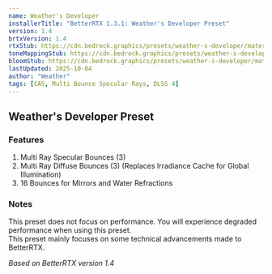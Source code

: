 ```yaml
---
name: Weather's Developer
installerTitle: "BetterRTX 1.3.1: Weather's Developer Preset"
version: 1.4
brtxVersion: 1.4
rtxStub: https://cdn.bedrock.graphics/presets/weather-s-developer/materials/RTXStub.material.bin
toneMappingStub: https://cdn.bedrock.graphics/presets/weather-s-developer/materials/RTXPostFX.Tonemapping.material.bin
bloomStub: https://cdn.bedrock.graphics/presets/weather-s-developer/materials/RTXPostFX.Bloom.material.bin
lastUpdated: 2025-10-04
author: "Weather"
tags: [CAS, Multi Bounce Specular Rays, DLSS 4]
---
```


## Weather's Developer Preset

### Features

1. Multi Ray Specular Bounces (3)
2. Multi Ray Diffuse Bounces (3) (Replaces Irradiance Cache for Global Illumination)
3. 16 Bounces for Mirrors and Water Refractions

### Notes

This preset does not focus on performance. You will experience degraded performance when using this preset.\
This preset mainly focuses on some technical advancements made to BetterRTX.

_Based on BetterRTX version 1.4_
